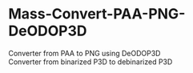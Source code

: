 # Mass-Convert-PAA-PNG-DeODOP3D

Converter from PAA to PNG using DeODOP3D
</br>
Converter from binarized P3D to debinarized P3D
